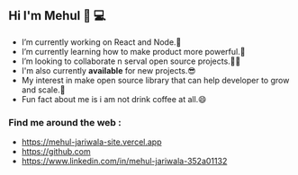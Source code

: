 ### <h2> Hi I'm Mehul  👋 💻 </h2>

- I’m currently working on React and Node.🔭
- I’m currently learning how to make product more powerful.🤔
- I’m looking to collaborate n serval open source projects.👯💬
- I'm also currently **available** for new projects.😎
- My interest in make open source library that can help developer to grow and scale.🚀
- Fun fact about me is i am not drink coffee at all.😄

 ### <h3> Find me around the web : </h3>

* https://mehul-jariwala-site.vercel.app
* https://github.com
* https://www.linkedin.com/in/mehul-jariwala-352a01132

<!--
**mehuljariwala/mehuljariwala** is a ✨ _special_ ✨ repository because its `README.md` (this file) appears on your GitHub profile.

Here are some ideas to get you started:

- 🔭 I’m currently working on ...
- 🌱 I’m currently learning ...
- 👯 I’m looking to collaborate on ...
- 🤔 I’m looking for help with ...
- 💬 Ask me about ...
- 📫 How to reach me: ...
- 😄 Pronouns: ...
- ⚡ Fun fact: ...
-->
